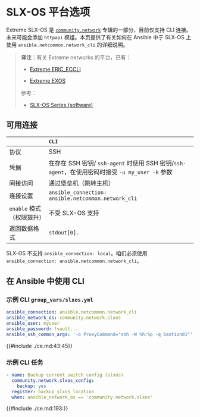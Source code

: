 # SLX-OS 平台选项

Extreme SLX-OS 是 [`community.network`](https://galaxy.ansible.com/ui/repo/published/community/network) 专辑的一部分，目前仅支持 CLI 连接。未来可能会添加 `httpapi` 模组。本页提供了有关如何在 Ansible 中于 SLX-OS 上使用 `ansible.netcommon.network_cli` 的详细说明。

> **译注**：有关 Extreme networks 的平台，已有：
>
> - [Extreme ERIC_ECCLI](./eric_eccli.md)
>
> - [Extreme EXOS](./exos.md)
>
> 参考：
>
> - [SLX-OS Series (software)](https://supportdocs.extremenetworks.com/support/documentation/slx-os-20-6-1/)


## 可用连接


|  | `CLI` |
| :-- | :-- |
| 协议 | SSH |
| 凭据 | 在存在 SSH 密钥/ `ssh-agent` 时使用 SSH 密钥/`ssh-agent`，在使用密码时接受 `-u my_user -k` 参数 |
| 间接访问 | 通过堡垒机（跳转主机） |
| 连接设置 | `ansible_connection: ansible.netcommon.network_cli` |
| `enable` 模式（权限提升） | 不受 SLX-OS 支持 |
| 返回数据格式 | `stdout[0].` |

SLX-OS 不支持 `ansible_connection: local`。咱们必须使用 `ansible_connection: ansible.netcommon.network_cli`。


## 在 Ansible 中使用 CLI

### 示例 CLI `group_vars/slxos.yml`


```yaml
ansible_connection: ansible.netcommon.network_cli
ansible_network_os: community.network.slxos
ansible_user: myuser
ansible_password: !vault...
ansible_ssh_common_args: '-o ProxyCommand="ssh -W %h:%p -q bastion01"'
```

{{#include ./ce.md:43:45}}


### 示例 CLI 任务

```yaml
- name: Backup current switch config (slxos)
  community.network.slxos_config:
    backup: yes
  register: backup_slxos_location
  when: ansible_network_os == 'community.network.slxos'
```



{{#include ./ce.md:193:}}
